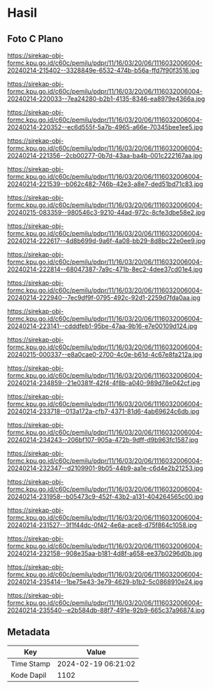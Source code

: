 # Hasil

## Foto C Plano

https://sirekap-obj-formc.kpu.go.id/c60c/pemilu/pdpr/11/16/03/20/06/1116032006004-20240214-215402--3328849e-6532-474b-b56a-ffd7f90f3516.jpg

https://sirekap-obj-formc.kpu.go.id/c60c/pemilu/pdpr/11/16/03/20/06/1116032006004-20240214-220033--7ea24280-b2b1-4135-8346-ea8979e4366a.jpg

https://sirekap-obj-formc.kpu.go.id/c60c/pemilu/pdpr/11/16/03/20/06/1116032006004-20240214-220352--ec6d555f-5a7b-4965-a66e-70345bee1ee5.jpg

https://sirekap-obj-formc.kpu.go.id/c60c/pemilu/pdpr/11/16/03/20/06/1116032006004-20240214-221356--2cb00277-0b7d-43aa-ba4b-001c222167aa.jpg

https://sirekap-obj-formc.kpu.go.id/c60c/pemilu/pdpr/11/16/03/20/06/1116032006004-20240214-221539--b062c482-746b-42e3-a8e7-ded51bd71c83.jpg

https://sirekap-obj-formc.kpu.go.id/c60c/pemilu/pdpr/11/16/03/20/06/1116032006004-20240215-083359--980546c3-9210-44ad-972c-8cfe3dbe58e2.jpg

https://sirekap-obj-formc.kpu.go.id/c60c/pemilu/pdpr/11/16/03/20/06/1116032006004-20240214-222617--4d8b699d-9a6f-4a08-bb29-8d8bc22e0ee9.jpg

https://sirekap-obj-formc.kpu.go.id/c60c/pemilu/pdpr/11/16/03/20/06/1116032006004-20240214-222814--68047387-7a9c-471b-8ec2-4dee37cd01e4.jpg

https://sirekap-obj-formc.kpu.go.id/c60c/pemilu/pdpr/11/16/03/20/06/1116032006004-20240214-222940--7ec9df9f-0795-492c-92d1-2259d7fda0aa.jpg

https://sirekap-obj-formc.kpu.go.id/c60c/pemilu/pdpr/11/16/03/20/06/1116032006004-20240214-223141--cdddfeb1-95be-47aa-9b16-e7e00109d124.jpg

https://sirekap-obj-formc.kpu.go.id/c60c/pemilu/pdpr/11/16/03/20/06/1116032006004-20240215-000337--e8a0cae0-2700-4c0e-b61d-4c67e8fa212a.jpg

https://sirekap-obj-formc.kpu.go.id/c60c/pemilu/pdpr/11/16/03/20/06/1116032006004-20240214-234859--21e0381f-42f4-4f8b-a040-989d78e042cf.jpg

https://sirekap-obj-formc.kpu.go.id/c60c/pemilu/pdpr/11/16/03/20/06/1116032006004-20240214-233718--013a172a-cfb7-4371-81d6-4ab69624c6db.jpg

https://sirekap-obj-formc.kpu.go.id/c60c/pemilu/pdpr/11/16/03/20/06/1116032006004-20240214-234243--206bf107-905a-472b-9dff-d9b963fc1587.jpg

https://sirekap-obj-formc.kpu.go.id/c60c/pemilu/pdpr/11/16/03/20/06/1116032006004-20240214-232347--d2109901-9b05-44b9-aa1e-c6d4e2b21253.jpg

https://sirekap-obj-formc.kpu.go.id/c60c/pemilu/pdpr/11/16/03/20/06/1116032006004-20240214-231958--b05473c9-452f-43b2-a131-404264565c00.jpg

https://sirekap-obj-formc.kpu.go.id/c60c/pemilu/pdpr/11/16/03/20/06/1116032006004-20240214-231527--3f1f44dc-0f42-4e6a-ace8-d75f864c1058.jpg

https://sirekap-obj-formc.kpu.go.id/c60c/pemilu/pdpr/11/16/03/20/06/1116032006004-20240214-232158--908e35aa-b181-4d8f-a658-ee37b0296d0b.jpg

https://sirekap-obj-formc.kpu.go.id/c60c/pemilu/pdpr/11/16/03/20/06/1116032006004-20240214-235414--1be75e43-3e79-4629-b1b2-5c0868910e24.jpg

https://sirekap-obj-formc.kpu.go.id/c60c/pemilu/pdpr/11/16/03/20/06/1116032006004-20240214-235540--e2b584db-88f7-491e-92b9-665c37a96874.jpg


## Metadata

| Key        | Value               |
| ---------- | ------------------- |
| Time Stamp | 2024-02-19 06:21:02 |
| Kode Dapil | 1102                |



